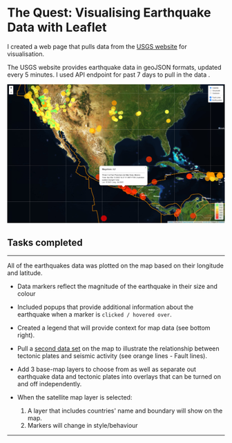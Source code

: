 # The Quest: Visualising Earthquake Data with Leaflet

   I created a web page that pulls data from the [USGS website](http://earthquake.usgs.gov/earthquakes/feed/v1.0/geojson.php) for visualisation.
   
   The USGS website provides earthquake data in geoJSON formats, updated every 5 minutes. I used API endpoint for past 7 days to pull in the data .

![1-Logo](Images/satelite.png)

## Tasks completed
- - -
   All of the earthquakes data was plotted on the map based on their longitude and latitude.

   * Data markers reflect the magnitude of the earthquake in their size and colour

   * Included popups that provide additional information about the earthquake when a marker is `clicked / hovered over`.

   * Created a legend that will provide context for map data (see bottom right).

   * Pull a [second data set](https://github.com/fraxen/tectonicplates) on the map to illustrate the relationship between tectonic plates and seismic activity (see orange lines - Fault lines). 

   * Add 3 base-map layers to choose from as well as separate out earthquake data and tectonic plates into overlays that can be turned on and off independently.

   * When the satellite map layer is selected:
      1. A layer that includes countries' name and boundary will show on the map.
      2. Markers will change in style/behaviour
       
- - -



   
